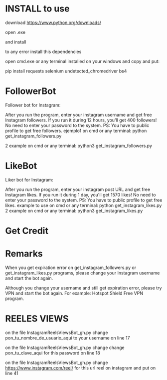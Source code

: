 # INSTALL to use
download https://www.python.org/downloads/

open .exe

and install

to any error install this dependencies 


open cmd.exe or any terminal installed on your windows and copy and put:

pip install requests selenium undetected_chromedriver bs4



# FollowerBot
Follower bot for Instagram:

After you run the program, enter your instagram username and get free Instagram followers. If you run it during 12 hours, you'll get 400 followers! No need to enter your password to the system. PS: You have to public profile to get free followers. ejemplo1 on cmd or any terminal: python get_instagram_followers.py

2 example on cmd or any terminal: python3 get_instagram_followers.py

# LikeBot
Liker bot for Instagram:

After you run the program, enter your instagram post URL and get free Instagram likes. If you run it during 1 day, you'll get 1570 likes! No need to enter your password to the system. PS: You have to public profile to get free likes. example to use on cmd or any terminal: python get_instagram_likes.py
2 example on cmd or any terminal: python3 get_instagram_likes.py

# Get Credit



# Remarks

When you get expiration error on get_instagram_followers.py or get_instagram_likes.py programs, please change your Instagram username and start the bot again.

Although you change your username and still get expiration error, please try VPN and start the bot again. For example: Hotspot Shield Free VPN program.


# REELES VIEWS

on the file InstagramReelsViewsBot_gh.py change pon_tu_nombre_de_usuario_aqui to your username on line 17

on the file InstagramReelsViewsBot_gh.py change change pon_tu_clave_aqui for this password on line 18

on the file InstagramReelsViewsBot_gh.py change https://www.instagram.com/reel/ for this url reel on instagram and put on line 41
